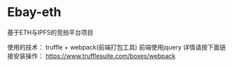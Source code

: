 # Ebay-eth
基于ETH与IPFS的竞拍平台项目

使用的技术：
truffle + webpack(前端打包工具)
前端使用jquery
详情请按下面链接安装操作：
https://www.trufflesuite.com/boxes/webpack

